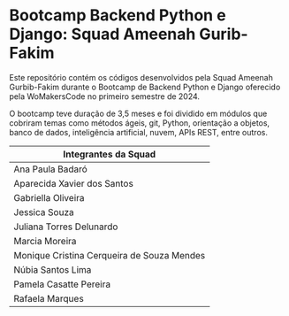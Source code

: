 # Bootcamp Backend Python e Django: Squad Ameenah Gurib-Fakim

Este repositório contém os códigos desenvolvidos pela Squad Ameenah Gurbib-Fakim durante o Bootcamp de Backend Python e Django oferecido pela WoMakersCode no primeiro semestre de 2024.

O bootcamp teve duração de 3,5 meses e foi dividido em módulos que cobriram temas como métodos ágeis, git, Python, orientação a objetos, banco de dados, inteligência artificial, nuvem, APIs REST, entre outros.

| Integrantes da Squad|
|-------------|
| Ana Paula Badaró |
| Aparecida Xavier dos Santos | 
| Gabriella Oliveira |
| Jessica Souza |
| Juliana Torres Delunardo |
| Marcia Moreira | 
| Monique Cristina Cerqueira de Souza Mendes |
| Núbia Santos Lima |
| Pamela Casatte Pereira | 
| Rafaela Marques |
